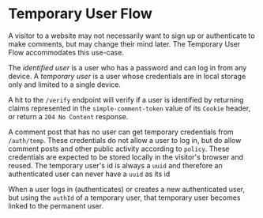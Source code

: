 # Temporary User Flow

A visitor to a website may not necessarily want to sign up or authenticate to make comments, but may change their mind later. The Temporary User Flow accommodates this use-case.

The *identified user* is a user who has a password and can log in from any device. A *temporary user* is a user whose credentials are in local storage only and limited to a single device.

A hit to the `/verify` endpoint will verify if a user is identified by returning claims represented in the `simple-comment-token` value of its `Cookie` header, or return a `204 No Content` response.

A comment post that has no user can get temporary credentials from `/auth/temp`. These credentials do not allow a user to log in, but do allow comment posts and other public activity according to `policy`. These credentials are expected to be stored locally in the visitor's browser and reused. The temporary user's id is always a `uuid` and therefore an authenticated user can never have a `uuid` as its id

When a user logs in (authenticates) or creates a new authenticated user, but using the `authId` of a temporary user, that temporary user becomes linked to the permanent user.